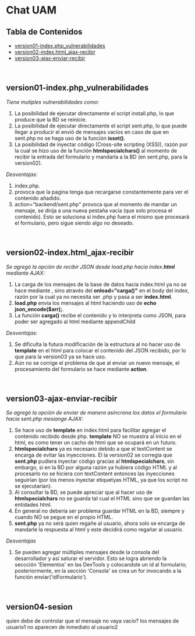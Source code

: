# Chat UAM

## Tabla de Contenidos

- [version01-index.php_vulnerabilidades](#version01-index.php_vulnerabilidades)
- [version02-index.html_ajax-recibir](#version02-index.html_ajax-recibir)
- [version03-ajax-enviar-recibir](#version03-ajax-enviar-recibir)

<br>

  ## version01-index.php_vulnerabilidades
*Tiene mutiples vulnerabilidades como:*
1) La posibilidad de ejecutar directamente el script install.php, lo que produce que la BD se reinicie.
2) La posibilidad de ejecutar directamente el script sent.php, lo que puede llegar a producir el envió de mensajes vacíos en caso de que en sent.php no se haga uso de la función **isset()**.
3) La posibilidad de inyectar código (Cross-site scripting (XSS)), razón por la cual se hizo uso de la función **htmlspecialchars()** al momento de recibir la entrada del formulario y mandarla a la BD (en sent.php, para la version02).

*Desventajas:*
1) index.php.
2) <?php include 'backend/load.php' ?> provoca que la pagina tenga que recargarse constantemente para ver el contenido añadido.
3) action="backend/sent.php" provoca que al momento de mandar un mensaje, se dirija a una nueva pestaña vacía (que solo procesa el contenido). Esto se soluciona si index.php fuera el mismo que procesará el formulario, pero sigue siendo algo no deseado.

<br>

  ## version02-index.html_ajax-recibir
*Se agregó la opción de recibir JSON desde load.php hacia index.**html** mediante AJAX:*
1) La carga de los mensajes de la base de datos hacia index.html ya no se hace mediante **<?php include 'backend/load.php' ?>**, sino através del **onload="carga()"** en el body del index, razón por la cual ya no necesita ser .php y pasa a ser **index.html**.
2) **load.php** envia los mensajes al html haciendo uso de **echo json_encode($arr);**.
3) La función **carga()** recibe el contenido y lo interpreta como JSON, para poder ser agregado al html mediante appendChild

*Desventajas:*
1) Se dificulta la futura modificación de la estructura al no hacer uso de **template** en el html para colocar el contenido del JSON recibido, por lo que para la version03 ya se hace uso.
2) Aún no se corrige el problema de que al enviar un nuevo mensaje, el procesamiento del formulario se hace mediante **action**.

<br>

  ## version03-ajax-enviar-recibir
*Se agregó la opción de enviar de manera asíncrona los datos el formulario hacia sent.php mesiange AJAX:*
1) Se hace uso de **template** en index.html para facilitar agregar el contenido recibido desde php. **template** NO se muestra al inicio en el html, es como tener un cacho de html que se ocupará en un futuro.
2) **htmlspecialchars** ya es necesario debido a que el textContent se encarga de evitar las inyecciones. El la version02 se corregía que **sent.php** pudiera inyectar código gracias al **htmlspecialchars**, sin embargo, si en la BD por alguna razón ya hubiera código HTML y al procesarlo no se hiciera con textContent entonces las inyecciones seguirían (por los menos inyectar etiquetyas HTML, ya que los script no se ejecutarían).
3) Al consultar la BD, se puede apreciar que al hacer uso de **htmlspecialchars** no se guarda tal cual el HTML sino que se guardan las entidades html.
4) En general no debería ser problema guardar HTML en la BD, siempre y cuando NO se pegue en el propio  HTML.
5) **sent.php** ya no será quien regañe al usuario, ahora solo se encarga de mandarle la respuesta al html y este decidirá como regañar al usuario.

*Desventajas*
1) Se pueden agregar múltiples mensajes desde la consola del desarrollador y así saturar el servidor. Esto se logra abriendo la seccción 'Elementos' en las DevTools  y colocandole un id al formulario; posteriormente, en la sección 'Consola' se crea un for invocando a la función enviar('idFormulario').

<br>

  ## version04-sesion

quien debe de controlar que el mensaje no vaya vacio?
los mensajes de usuario1 no aparecen de inmediato al usuario2